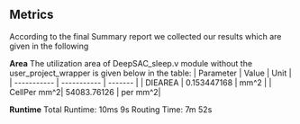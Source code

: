 ## Metrics
According to the final Summary report we collected our results which are given in the following

**Area**
The utilization area of DeepSAC_sleep.v module without the user_project_wrapper is given below in the table:
| Parameter   | Value       | Unit    |
| ----------- | ----------- | ------- |
| DIEAREA     | 0.153447168 | mm^2    |
| CellPer mm^2| 54083.76126 | per mm^2|

**Runtime**
Total Runtime: 10ms 9s
Routing Time: 7m 52s
